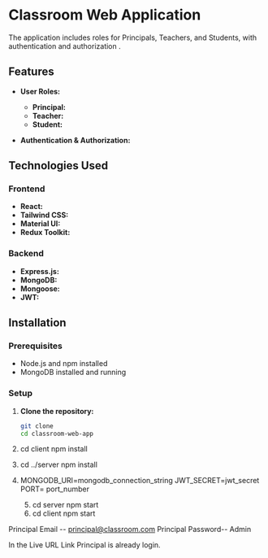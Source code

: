 # Classroom Web Application

 The application includes roles for Principals, Teachers, and Students, with authentication and authorization .

## Features

- **User Roles:** 
  - **Principal:** 
  - **Teacher:** 
  - **Student:**
  
- **Authentication & Authorization:** 

## Technologies Used

### Frontend
- **React:** 
- **Tailwind CSS:** 
- **Material UI:**
-  **Redux Toolkit:** 

### Backend
- **Express.js:** 
- **MongoDB:** 
- **Mongoose:** 
- **JWT:** 

## Installation

### Prerequisites

- Node.js and npm installed
- MongoDB installed and running

### Setup

1. **Clone the repository:**
   ```bash
   git clone 
   cd classroom-web-app

2.   cd client
   npm install

3. cd ../server
  npm install

4. MONGODB_URI=mongodb_connection_string
JWT_SECRET=jwt_secret
   PORT= port_number

   5. cd server
    npm start
   6. cd client
npm start

Principal Email -- principal@classroom.com
Principal Password-- Admin

In the Live URL Link Principal is already login.

